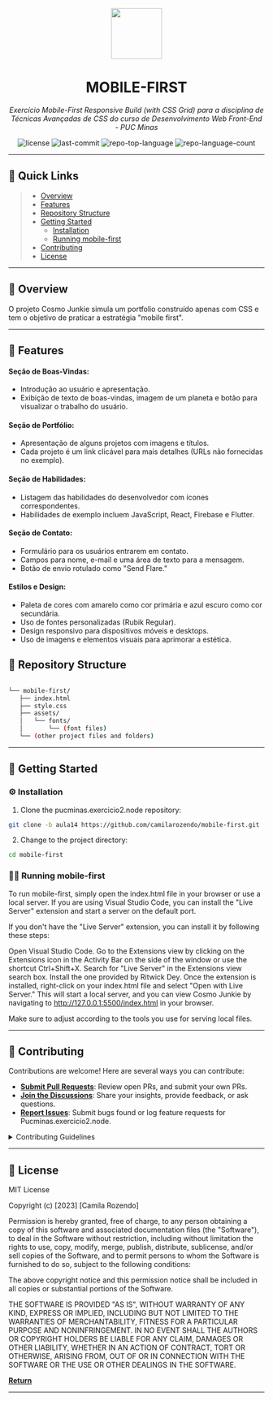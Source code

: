 <p align="center">
  <img src="https://camo.githubusercontent.com/a4e71a0942263821f4cb9213b2808af909e46967d9ed3ccee6e7e122f276efd6/68747470733a2f2f696d672e69636f6e73382e636f6d2f65787465726e616c2d74616c2d72657669766f2d726567756c61722d74616c2d72657669766f2f39362f65787465726e616c2d726561646d652d69732d612d656173792d746f2d6275696c642d612d646576656c6f7065722d6875622d746861742d6164617074732d746f2d7468652d757365722d6c6f676f2d726567756c61722d74616c2d72657669766f2e706e67" width="100" />
</p>
<p align="center">
    <h1 align="center">MOBILE-FIRST</h1>
</p>
<p align="center">
    <em>Exercício Mobile-First Responsive Build (with CSS Grid) para a disciplina de Técnicas Avançadas de CSS do curso de Desenvolvimento Web Front-End - PUC Minas</em>
</p>
<p align="center">
	<img src="https://img.shields.io/github/license/camilarozendo/mobile-first?style=default&color=0080ff" alt="license">
	<img src="https://img.shields.io/github/last-commit/camilarozendo/mobile-first?style=default&color=0080ff" alt="last-commit">
	<img src="https://img.shields.io/github/languages/top/camilarozendo/mobile-first?style=default&color=0080ff" alt="repo-top-language">
	<img src="https://img.shields.io/github/languages/count/camilarozendo/mobile-first?style=default&color=0080ff" alt="repo-language-count">
<p>
<p align="center">
	<!-- default option, no dependency badges. -->
</p>
<hr>

## 🔗 Quick Links

> - [ Overview](#-overview)
> - [ Features](#-features)
> - [ Repository Structure](#-repository-structure)
> - [ Getting Started](#-getting-started)
>   - [ Installation](#-installation)
>   - [ Running mobile-first](#-running-mobile-first)
> - [ Contributing](#-contributing)
> - [ License](#-license)

---

## 📍 Overview

O projeto Cosmo Junkie simula um portfolio construído apenas com CSS e tem o objetivo de praticar a estratégia "mobile first". 

---

## 🔮 Features

#### Seção de Boas-Vindas:
* Introdução ao usuário e apresentação.
* Exibição de texto de boas-vindas, imagem de um planeta e botão para visualizar o trabalho do usuário.
#### Seção de Portfólio:
* Apresentação de alguns projetos com imagens e títulos.
* Cada projeto é um link clicável para mais detalhes (URLs não fornecidas no exemplo).
#### Seção de Habilidades:
* Listagem das habilidades do desenvolvedor com ícones correspondentes.
* Habilidades de exemplo incluem JavaScript, React, Firebase e Flutter.
#### Seção de Contato:
* Formulário para os usuários entrarem em contato.
* Campos para nome, e-mail e uma área de texto para a mensagem.
* Botão de envio rotulado como "Send Flare."
#### Estilos e Design:
* Paleta de cores com amarelo como cor primária e azul escuro como cor secundária.
* Uso de fontes personalizadas (Rubik Regular).
* Design responsivo para dispositivos móveis e desktops.
* Uso de imagens e elementos visuais para aprimorar a estética.

## 🧩 Repository Structure

```sh

└── mobile-first/
   ├── index.html
   ├── style.css
   ├── assets/
   │   └── fonts/
   │       └── (font files)
   └── (other project files and folders)

```


---

## 🚀 Getting Started


### ⚙️ Installation

1. Clone the pucminas.exercicio2.node repository:

```sh
git clone -b aula14 https://github.com/camilarozendo/mobile-first.git
```

2. Change to the project directory:

```sh
cd mobile-first
```

### 👩‍💻 Running mobile-first

To run mobile-first, simply open the index.html file in your browser or use a local server. If you are using Visual Studio Code, you can install the "Live Server" extension and start a server on the default port.

If you don't have the "Live Server" extension, you can install it by following these steps:

Open Visual Studio Code.
Go to the Extensions view by clicking on the Extensions icon in the Activity Bar on the side of the window or use the shortcut Ctrl+Shift+X.
Search for "Live Server" in the Extensions view search box.
Install the one provided by Ritwick Dey.
Once the extension is installed, right-click on your index.html file and select "Open with Live Server." This will start a local server, and you can view Cosmo Junkie by navigating to http://127.0.0.1:5500/index.html in your browser.

Make sure to adjust according to the tools you use for serving local files.

---

## 🤝 Contributing

Contributions are welcome! Here are several ways you can contribute:

- **[Submit Pull Requests](https://github/camilarozendo/pucminas.exercicio2.node/blob/main/CONTRIBUTING.md)**: Review open PRs, and submit your own PRs.
- **[Join the Discussions](https://github/camilarozendo/pucminas.exercicio2.node/discussions)**: Share your insights, provide feedback, or ask questions.
- **[Report Issues](https://github/camilarozendo/pucminas.exercicio2.node/issues)**: Submit bugs found or log feature requests for Pucminas.exercicio2.node.

<details closed>
    <summary>Contributing Guidelines</summary>

1. **Fork the Repository**: Start by forking the project repository to your GitHub account.
2. **Clone Locally**: Clone the forked repository to your local machine using a Git client.
   ```sh
   git clone https://github.com/camilarozendo/pucminas.exercicio2.node
   ```
3. **Create a New Branch**: Always work on a new branch, giving it a descriptive name.
   ```sh
   git checkout -b new-feature-x
   ```
4. **Make Your Changes**: Develop and test your changes locally.
5. **Commit Your Changes**: Commit with a clear message describing your updates.
   ```sh
   git commit -m 'Implemented new feature x.'
   ```
6. **Push to GitHub**: Push the changes to your forked repository.
   ```sh
   git push origin new-feature-x
   ```
7. **Submit a Pull Request**: Create a PR against the original project repository. Clearly describe the changes and their motivations.

Once your PR is reviewed and approved, it will be merged into the main branch.

</details>

---

## 📄 License

MIT License

Copyright (c) [2023] [Camila Rozendo]

Permission is hereby granted, free of charge, to any person obtaining a copy
of this software and associated documentation files (the "Software"), to deal
in the Software without restriction, including without limitation the rights
to use, copy, modify, merge, publish, distribute, sublicense, and/or sell
copies of the Software, and to permit persons to whom the Software is
furnished to do so, subject to the following conditions:

The above copyright notice and this permission notice shall be included in all
copies or substantial portions of the Software.

THE SOFTWARE IS PROVIDED "AS IS", WITHOUT WARRANTY OF ANY KIND, EXPRESS OR
IMPLIED, INCLUDING BUT NOT LIMITED TO THE WARRANTIES OF MERCHANTABILITY,
FITNESS FOR A PARTICULAR PURPOSE AND NONINFRINGEMENT. IN NO EVENT SHALL THE
AUTHORS OR COPYRIGHT HOLDERS BE LIABLE FOR ANY CLAIM, DAMAGES OR OTHER
LIABILITY, WHETHER IN AN ACTION OF CONTRACT, TORT OR OTHERWISE, ARISING FROM,
OUT OF OR IN CONNECTION WITH THE SOFTWARE OR THE USE OR OTHER DEALINGS IN THE
SOFTWARE.

[**Return**](#-quick-links)

---
